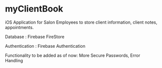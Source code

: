# myClientBook

iOS Application for Salon Employees to store client information, client notes, appointments.

Database : Firebase FireStore 

Authentication : Firebase Authentication 

Functionality to be added as of now: More Secure Passwords, Error Handling
